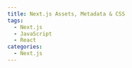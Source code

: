 ```yaml
---
title: Next.js Assets, Metadata & CSS
tags:
  - Next.js
  - JavaScript
  - React
categories:
  - Next.js
---
```



